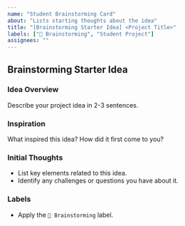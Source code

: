 ```yaml
---
name: "Student Brainstorming Card"
about: "Lists starting thoughts about the idea"
title: "[Brainstorming Starter Idea] <Project Title>"
labels: ["🧠 Brainstorming", "Student Project"]
assignees: ""
---
```





## Brainstorming Starter Idea

### Idea Overview
Describe your project idea in 2-3 sentences.

### Inspiration
What inspired this idea? How did it first come to you?

### Initial Thoughts
- List key elements related to this idea.
- Identify any challenges or questions you have about it.

### Labels
- Apply the `🧠 Brainstorming` label.
